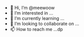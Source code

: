 - 👋 Hi, I’m @meewoow
- 👀 I’m interested in ...
- 🌱 I’m currently learning ...
- 💞️ I’m looking to collaborate on ...
- 📫 How to reach me ...dp

<!---
meewoow/meewoow is a ✨ special ✨ repository because its `README.md` (this file) appears on your GitHub profile.
You can click the Preview link to take a look at your changes.
--->
